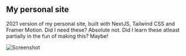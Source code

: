 ## My personal site

2021 version of my personal site, built with NextJS, Tailwind CSS and Framer Motion. Did I need these? Absolute not. Did I learn these atleast partially in the fun of making this? Maybe!

![Screenshot](/screenshots/home.png)
